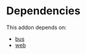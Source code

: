 # Dependencies

This addon depends on:

- [bus](../../odoo-bringout-oca-ocb-bus)
- [web](../../odoo-bringout-oca-ocb-web)
